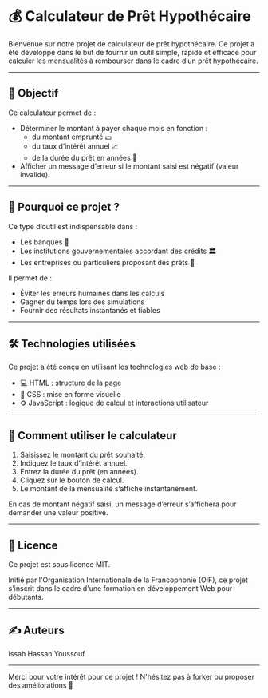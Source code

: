# 💰 Calculateur de Prêt Hypothécaire

Bienvenue sur notre projet de calculateur de prêt hypothécaire. Ce projet a été développé dans le but de fournir un outil simple, rapide et efficace pour calculer les mensualités à rembourser dans le cadre d’un prêt hypothécaire.

---

## 🎯 Objectif

Ce calculateur permet de :

- Déterminer le montant à payer chaque mois en fonction :
  - du montant emprunté 💵
  - du taux d’intérêt annuel 📈
  - de la durée du prêt en années 📅
- Afficher un message d’erreur si le montant saisi est négatif (valeur invalide).

---

## 🧠 Pourquoi ce projet ?

Ce type d’outil est indispensable dans :

- Les banques 🏦
- Les institutions gouvernementales accordant des crédits 🏛️
- Les entreprises ou particuliers proposant des prêts 💼

Il permet de :

- Éviter les erreurs humaines dans les calculs
- Gagner du temps lors des simulations
- Fournir des résultats instantanés et fiables

---

## 🛠️ Technologies utilisées

Ce projet a été conçu en utilisant les technologies web de base :

- 💻 HTML : structure de la page
- 🎨 CSS : mise en forme visuelle
- ⚙️ JavaScript : logique de calcul et interactions utilisateur

---

## 🚀 Comment utiliser le calculateur

1. Saisissez le montant du prêt souhaité.
2. Indiquez le taux d’intérêt annuel.
3. Entrez la durée du prêt (en années).
4. Cliquez sur le bouton de calcul.
5. Le montant de la mensualité s’affiche instantanément.

En cas de montant négatif saisi, un message d’erreur s’affichera pour demander une valeur positive.

---

## 📄 Licence

Ce projet est sous licence MIT.

Initié par l'Organisation Internationale de la Francophonie (OIF), ce projet s'inscrit dans le cadre d'une formation en développement Web pour débutants.

---

## ✍️ Auteurs

Issah Hassan Youssouf  

---

Merci pour votre intérêt pour ce projet ! N'hésitez pas à forker ou proposer des améliorations 🙌
